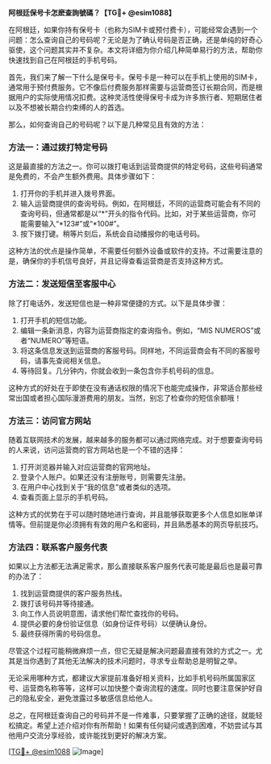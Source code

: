 **阿根廷保号卡怎麽查詢號碼？【TG💪+ @esim1088】**

在阿根廷，如果你持有保号卡（也称为SIM卡或预付费卡），可能经常会遇到一个问题：怎么查询自己的号码呢？无论是为了确认号码是否正确，还是单纯的好奇心驱使，这个问题其实并不复杂。本文将详细为你介绍几种简单易行的方法，帮助你快速找到自己在阿根廷的手机号码。

首先，我们来了解一下什么是保号卡。保号卡是一种可以在手机上使用的SIM卡，通常用于预付费服务。它不像后付费服务那样需要与运营商签订长期合同，而是根据用户的实际使用情况扣费。这种灵活性使得保号卡成为许多旅行者、短期居住者以及不想被长期合约束缚的人的首选。

那么，如何查询自己的号码呢？以下是几种常见且有效的方法：

### 方法一：通过拨打特定号码

这是最直接的方法之一。你可以拨打电话到运营商提供的特定号码，这些号码通常是免费的，不会产生额外费用。具体步骤如下：

1. 打开你的手机并进入拨号界面。
2. 输入运营商提供的查询号码。例如，在阿根廷，不同的运营商可能会有不同的查询号码，但通常都是以“*”开头的指令代码。比如，对于某些运营商，你可能需要输入“*123#”或“*100#”。
3. 按下拨打键。稍等片刻后，系统会自动播报你的电话号码。

这种方法的优点是操作简单，不需要任何额外设备或软件的支持。不过需要注意的是，确保你的手机信号良好，并且记得查看运营商是否支持这种方式。

### 方法二：发送短信至客服中心

除了打电话外，发送短信也是一种非常便捷的方式。以下是具体步骤：

1. 打开手机的短信功能。
2. 编辑一条新消息，内容为运营商指定的查询指令。例如，“MIS NUMEROS”或者“NUMERO”等短语。
3. 将这条信息发送到运营商的客服号码。同样地，不同运营商会有不同的客服号码，请事先查阅相关信息。
4. 等待回复。几分钟内，你就会收到一条包含你手机号码的信息。

这种方式的好处在于即使在没有通话权限的情况下也能完成操作，非常适合那些经常出国或者担心国际漫游费用的朋友。当然，别忘了检查你的短信余额哦！

### 方法三：访问官方网站

随着互联网技术的发展，越来越多的服务都可以通过网络完成。对于想要查询号码的人来说，访问运营商的官方网站也是一个不错的选择：

1. 打开浏览器并输入对应运营商的官网地址。
2. 登录个人账户。如果还没有注册账号，则需要先注册。
3. 在用户中心找到关于“我的信息”或者类似的选项。
4. 查看页面上显示的手机号码。

这种方式的优势在于可以随时随地进行查询，并且能够获取更多个人信息如账单详情等。但前提是你必须拥有有效的用户名和密码，并且熟悉基本的网页导航技巧。

### 方法四：联系客户服务代表

如果以上方法都无法满足需求，那么直接联系客户服务代表可能是最后也是最可靠的办法了：

1. 找到运营商提供的客户服务热线。
2. 拨打该号码并等待接通。
3. 向工作人员说明意图，请求他们帮忙查找你的号码。
4. 提供必要的身份验证信息（如身份证件号码）以便确认身份。
5. 最终获得所需的号码信息。

尽管这个过程可能稍微麻烦一点，但它无疑是解决问题最直接有效的方式之一。尤其是当你遇到了其他无法解决的技术问题时，寻求专业帮助总是明智之举。

无论采用哪种方式，都建议大家提前准备好相关资料，比如手机号码所属国家区号、运营商名称等等，这样可以加快整个查询流程的速度。同时也要注意保护好自己的隐私安全，避免泄露过多敏感信息给他人。

总之，在阿根廷查询自己的号码并不是一件难事，只要掌握了正确的途径，就能轻松搞定。希望上述介绍对你有所帮助！如果有任何疑问或遇到困难，不妨尝试与其他用户交流分享经验，或许能找到更好的解决方案。

[[TG💪+ @esim1088](https://t.me/s/esim1088) ![Image](https://i.postimg.cc/4NQfJmqS/Snipaste-2025-05-13-00-14-12.png)]